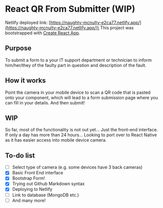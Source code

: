 # React QR From Submitter (WIP)

Netlify deployed link: [https://naughty-mcnulty-e2ca77.netlify.app/](https://naughty-mcnulty-e2ca77.netlify.app/)\
This project was bootstrapped with [Create React App](https://github.com/facebook/create-react-app).

## Purpose

To submit a form to a your IT support department or technician to
inform him/her/they of the faulty part in question and description
of the fault.

## How it works

Point the camera in your mobile device to scan a QR code that is pasted onto your component, which will lead to a form submission page
where you can fill in your details. And then submit!

## WIP

So far, most of the functionality is not out yet... Just the front-end interface. If only a day has more than 24 hours...
Looking to port over to React Native as it has easier access into mobile device camera.

## To-do list

- [ ] Select type of camera (e.g. some devices have 3 back cameras)
- [x] Basic Front End interface
- [x] Bootstrap Form!
- [x] Trying out Github Markdown syntax
- [x] Deploying to Netlify
- [ ] Link to database (MongoDB etc.)
- [ ] And many more!
